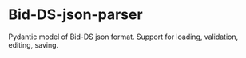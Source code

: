 # Bid-DS-json-parser

Pydantic model of Bid-DS json format. Support for loading, validation, editing, saving.
